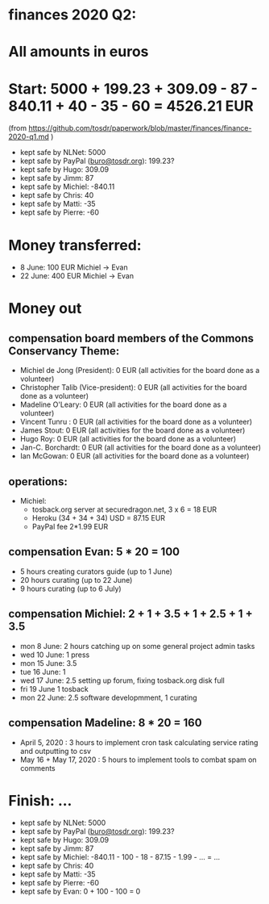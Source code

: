 # finances 2020 Q2:

# All amounts in euros
# Start: 5000 + 199.23 + 309.09 - 87 - 840.11 + 40 - 35 - 60 = 4526.21 EUR
(from https://github.com/tosdr/paperwork/blob/master/finances/finance-2020-q1.md )

* kept safe by NLNet: 5000
* kept safe by PayPal (buro@tosdr.org): 199.23?
* kept safe by Hugo: 309.09
* kept safe by Jimm: 87
* kept safe by Michiel: -840.11
* kept safe by Chris: 40
* kept safe by Matti: -35
* kept safe by Pierre: -60

# Money transferred:
* 8 June: 100 EUR Michiel -> Evan
* 22 June: 400 EUR Michiel -> Evan

# Money out

## compensation board members of the Commons Conservancy Theme:
  * Michiel de Jong (President):		0 EUR (all activities for the board done as a volunteer)
  * Christopher Talib (Vice-president):		0 EUR (all activities for the board done as a volunteer)
  * Madeline O'Leary:				0 EUR (all activities for the board done as a volunteer)
  * Vincent Tunru :				0 EUR (all activities for the board done as a volunteer)
  * James Stout:				0 EUR (all activities for the board done as a volunteer)
  * Hugo Roy:					0 EUR (all activities for the board done as a volunteer)
  * Jan-C. Borchardt:				0 EUR (all activities for the board done as a volunteer)
  * Ian McGowan:				0 EUR (all activities for the board done as a volunteer)

## operations:
  * Michiel:
    * tosback.org server at securedragon.net, 3 x 6 = 18 EUR
    * Heroku (34 + 34 + 34) USD = 87.15 EUR
    * PayPal fee 2*1.99 EUR

## compensation Evan: 5 * 20 = 100
  * 5 hours creating curators guide (up to 1 June)
  * 20 hours curating (up to 22 June)
  * 9 hours curating (up to 6 July)

## compensation Michiel: 2 + 1 + 3.5 + 1 + 2.5 + 1 + 3.5
  * mon 8 June: 2 hours catching up on some general project admin tasks
  * wed 10 June: 1 press
  * mon 15 June: 3.5
  * tue 16 June: 1
  * wed 17 June: 2.5 setting up forum, fixing tosback.org disk full
  * fri 19 June 1 tosback
  * mon 22 June: 2.5 software developmment, 1 curating
  
## compensation Madeline: 8 * 20 = 160
 * April 5, 2020 : 3 hours to implement cron task calculating service rating and outputting to csv
 * May 16 + May 17, 2020 : 5 hours to implement tools to combat spam on comments

# Finish: ...
* kept safe by NLNet: 5000
* kept safe by PayPal (buro@tosdr.org): 199.23?
* kept safe by Hugo: 309.09
* kept safe by Jimm: 87
* kept safe by Michiel: -840.11 - 100 - 18 - 87.15 - 1.99 - ... = ...
* kept safe by Chris: 40
* kept safe by Matti: -35
* kept safe by Pierre: -60
* kept safe by Evan: 0 + 100 - 100 = 0
